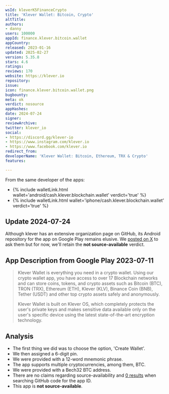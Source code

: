 ```yaml
---
wsId: kleverK5FinanceCrypto
title: 'Klever Wallet: Bitcoin, Crypto'
altTitle: 
authors:
- danny
users: 100000
appId: finance.klever.bitcoin.wallet
appCountry: 
released: 2023-01-16
updated: 2025-02-27
version: 5.35.8
stars: 4.6
ratings: 
reviews: 170
website: https://klever.io
repository: 
issue: 
icon: finance.klever.bitcoin.wallet.png
bugbounty: 
meta: ok
verdict: nosource
appHashes: 
date: 2024-07-24
signer: 
reviewArchive: 
twitter: klever_io
social:
- https://discord.gg/klever-io
- https://www.instagram.com/klever.io
- https://www.facebook.com/klever.io
redirect_from: 
developerName: 'Klever Wallet: Bitcoin, Ethereum, TRX & Crypto'
features: 

---
```


From the same developer of the apps:

- {% include walletLink.html wallet='android/cash.klever.blockchain.wallet' verdict='true' %}
- {% include walletLink.html wallet='iphone/cash.klever.blockchain.wallet' verdict='true' %}

## Update 2024-07-24

Although klever has an extensive organization page on GitHub, its Android repository for the app on Google Play remains elusive. We [posted on X](https://x.com/dannybuntu/status/1816028969239785717) to ask them but for now, we'll retain the **not source-available** verdict.

## App Description from Google Play 2023-07-11

> Klever Wallet is everything you need in a crypto wallet. Using our crypto wallet app, you have access to over 17 Blockchain networks and can store coins, tokens, and crypto assets such as Bitcoin (BTC), TRON (TRX), Ethereum (ETH), Klever (KLV), Binance Coin (BNB), Tether (USDT) and other top crypto assets safely and anonymously.
>
> Klever Wallet is built on Klever OS, which completely protects the user's private keys and makes sensitive data available only on the user's specific device using the latest state-of-the-art encryption technology.

## Analysis

- The first thing we did was to choose the option, 'Create Wallet'.
- We then assigned a 6-digit pin.
- We were provided with a 12-word mnemonic phrase.
- The app supports multiple cryptocurrencies, among them, BTC.
- We were provided with a Bech32 BTC address.
- There are no claims regarding source-availability and [0 results](https://github.com/search?q=finance.klever.bitcoin.wallet&type=code) when searching GitHub code for the app ID.
- This app is **not source-available**.
